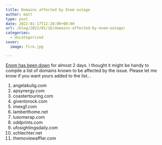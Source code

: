 ```yaml
---
title: Domains affected by Enom outage
author: matt
type: post
date: 2022-01-17T12:28:00+00:00
url: /blog/2022/01/16/domains-affected-by-enom-outage/
categories:
  - Uncategorized
cover:
  image: fire.jpg

---
```


[Enom has been down](https://twitter.com/mattburns_uk/status/1482791617501220866) for almost 2 days. I thought it might be handy to compile a list of domains known to be affected by the issue. Please let me know if you want yours added to the list...

1. angelakulig.com
1. apsynergy.com
1. coastertouring.com
1. giventorock.com
1. imexgf.com
1. lamberthome.net
1. lusomerap.com
1. oddprints.com
1. ufosightingsdaily.com
1. schlechter.net
1. themoviewaffler.com
